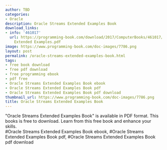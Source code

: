 ```yaml
---
author: TBD
categories:
- Oracle
description: Oracle Streams Extended Examples Book
download_links:
- info: '461017'
  url: https://programming-book.com/download/2017/ComputerBooks/461017/Oracle Streams
    Extended Examples.pdf
image: https://www.programming-book.com/doc-images/7786.png
layout: post
permalink: /oracle-streams-extended-examples-book.html
tags:
- free book download
- free pdf download
- free programming ebook
- pdf free
- Oracle Streams Extended Examples Book ebook
- Oracle Streams Extended Examples Book pdf
- Oracle Streams Extended Examples Book pdf download
thumbnail_url: https://www.programming-book.com/doc-images/7786.png
title: Oracle Streams Extended Examples Book
---
```


 
<div class="item-desc text-justify">
  "Oracle Streams Extended Examples Book" is available in PDF format. This books is free to download. Learn from this free book and enhance your skills.
  <br>
  #Oracle Streams Extended Examples Book ebook, #Oracle Streams Extended Examples Book pdf, #Oracle Streams Extended Examples Book pdf download
</div>